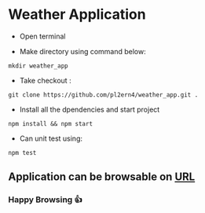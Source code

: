 # Weather Application



- Open terminal 

- Make directory using command below:

```
mkdir weather_app
```

- Take checkout :

```
git clone https://github.com/pl2ern4/weather_app.git .
```

- Install all the dpendencies and start project

```
npm install && npm start
```

- Can unit test using: 

```
npm test 
```

## Application can be browsable on [URL](https://pl2ern4.github.io/weather_app/)

### Happy Browsing :+1:

